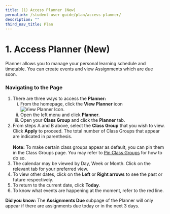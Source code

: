 ```yaml
---
title: (1) Access Planner (New)
permalink: /student-user-guide/plan/access-planner/
description: ""
third_nav_title: Plan
---
```

<h1>1. Access Planner (New)</h1>
  <p>Planner allows you to manage your personal learning schedule and timetable. You can create events and view Assignments which are due soon.</p>
  <h3>Navigating to the Page</h3>
  <ol>
    <li>There are three ways to access the <strong>Planner:</strong>
      <ol type="i">
        <li>From the homepage, click the <strong>View Planner</strong> icon <img alt="View Planner Icon" src="https://s3-us-west-2.amazonaws.com/secure.notion-static.com/e446ad54-0783-4580-b8f0-95b460eac502/Untitled.png">.</li>
        <li>Open the left menu and click <strong>Planner</strong>.</li>
        <li>Open your <strong>Class Group</strong> and click the <strong>Planner</strong> tab.</li>
      </ol>
    </li>
    <li>From steps A and B above, select the <strong>Class Group</strong> that you wish to view. Click <strong>Apply</strong> to proceed. The total number of Class Groups that appear are indicated in parenthesis.<br><br><strong>Note:</strong> To make certain class groups appear as default, you can pin them in the Class Groups page. You may refer to <a href="https://www.notion.so/60046a9563b64c429ca5b09452cfbd78">Pin Class Groups</a> for how to do so.</li>
    <li>The calendar may be viewed by Day, Week or Month. Click on the relevant tab for your preferred view.</li>
    <li>To view other dates, click on the <strong>Left</strong> or <strong>Right arrows</strong> to see the past or future respectively.</li>
    <li>To return to the current date, click <strong>Today</strong>.</li>
    <li>To know what events are happening at the moment, refer to the red line.</li>
  </ol>
  <p><strong>Did you know:</strong> The <strong>Assignments Due</strong> subpage of the Planner will only appear if there are assignments due today or in the next 3 days.</p>